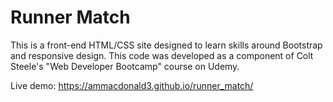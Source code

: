 # Runner Match

This is a front-end HTML/CSS site designed to learn skills around Bootstrap and responsive design. This code was developed as a component of Colt Steele's "Web Developer Bootcamp" course on Udemy.

Live demo:
https://ammacdonald3.github.io/runner_match/
